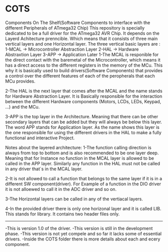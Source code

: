 # COTS
Components On The Shelf(Software Components to interface with the different Peripherals of ATmega32 Chip)
This repository is specially dedicated to be a full driver for the ATmega32 AVR Chip.
It depends on the Layerd Achitecture prenncible. Which means that it consists of three main vertical layers and one Horizontal layer.
The three vertical basic layers are : 
                                 1-MCAL -> Microcontroller Abstraction Layer
                                 2-HAL  -> Hardware Abstraxtion Layer
                                 3-APP  -> Application Later
1-The MCAL is responible for the direct contact with the baremetal of the Microcontroller, which means it has a direct access to the different registers 
in the memory of the MCu. This why it is basically used to build drivers(Software Components) that provides a control over the different features of 
each of the peropherals that each MCu provides.

2-The HAL is the next layer that comes after the MCAL and the name stands for Hardware Abstraction Layer. It is Basically responsible for the interaction
between the different Hardware components (Motors, LCDs, LEDs, Keypad, ...) and the MCu. 


3-APP is the top layer in the Architecture. Meaning that there can be other secondary layers that can be added but they will always be below this layer.
The word APP stands for Application layer. As the name shows this layer is the one responsible for using the different drivers in the HAL to make a fully
functional and interactive Project.

Notes about the layered architecture:
1-The function calling direction is always from top to bottom and is also recommended to be one layer deep. Meaning that for Instance no function in the
MCAL layer is allowed to be called in the APP layer. Similarly any function in the HAL must not be called in any driver that`s in the MCAL layer.

2-It is not allowed to call a function that belongs to the same layer if it is in a different SW component(driver). For Example of a function in the
DIO driver it is not alloewed to call it in the ADC driver and so on.

3-The Horizontal layers can be called in any of the vertiacal layers.

4-In the provided driver there is only one horizonal layer and it is called LIB. This stands for library. It contains two header files only.
_____________________________________________________________________________________________________________________________________________
-This is version 1.0 of the driver.
-This version is still in the development phase.
-This version is not yet compele and so far it lacks some of essential drivers.
-Inside the COTS folder there is more details about each and ecery component.
